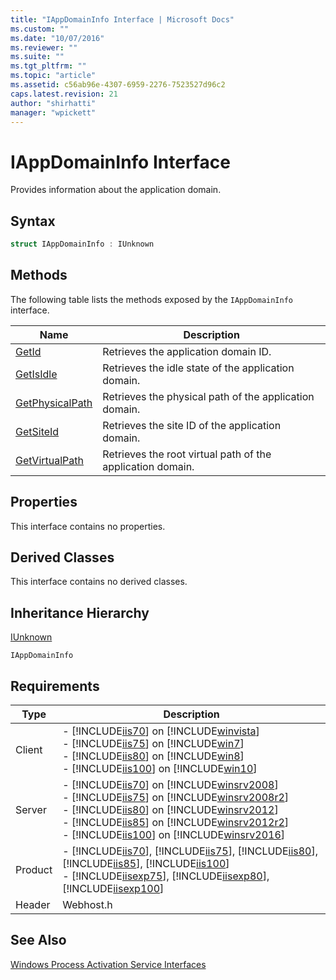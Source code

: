 ```yaml
---
title: "IAppDomainInfo Interface | Microsoft Docs"
ms.custom: ""
ms.date: "10/07/2016"
ms.reviewer: ""
ms.suite: ""
ms.tgt_pltfrm: ""
ms.topic: "article"
ms.assetid: c56ab96e-4307-6959-2276-7523527d96c2
caps.latest.revision: 21
author: "shirhatti"
manager: "wpickett"
---
```

# IAppDomainInfo Interface
Provides information about the application domain.  
  
## Syntax  
  
```cpp  
struct IAppDomainInfo : IUnknown  
```  
  
## Methods  
 The following table lists the methods exposed by the `IAppDomainInfo` interface.  
  
|Name|Description|  
|----------|-----------------|  
|[GetId](../../../webdevelopment-reference\native-code-api\webdev-native-api-reference/iappdomaininfo-getid-method.md)|Retrieves the application domain ID.|  
|[GetIsIdle](../../../webdevelopment-reference\native-code-api\webdev-native-api-reference/iappdomaininfo-getisidle-method.md)|Retrieves the idle state of the application domain.|  
|[GetPhysicalPath](../../../webdevelopment-reference\native-code-api\webdev-native-api-reference/iappdomaininfo-getphysicalpath-method.md)|Retrieves the physical path of the application domain.|  
|[GetSiteId](../../../webdevelopment-reference\native-code-api\webdev-native-api-reference/iappdomaininfo-getsiteid-method.md)|Retrieves the site ID of the application domain.|  
|[GetVirtualPath](../../../webdevelopment-reference\native-code-api\webdev-native-api-reference/iappdomaininfo-getvirtualpath-method.md)|Retrieves the root virtual path of the application domain.|  
  
## Properties  
 This interface contains no properties.  
  
## Derived Classes  
 This interface contains no derived classes.  
  
## Inheritance Hierarchy  
 [IUnknown](http://go.microsoft.com/fwlink/?LinkId=55951)  
  
 `IAppDomainInfo`  
  
## Requirements  
  
|Type|Description|  
|----------|-----------------|  
|Client|-   [!INCLUDE[iis70](../../../wmi-provider/includes/iis70-md.md)] on [!INCLUDE[winvista](../../../wmi-provider/includes/winvista-md.md)]<br />-   [!INCLUDE[iis75](../../../wmi-provider/includes/iis75-md.md)] on [!INCLUDE[win7](../../../wmi-provider/includes/win7-md.md)]<br />-   [!INCLUDE[iis80](../../../wmi-provider/includes/iis80-md.md)] on [!INCLUDE[win8](../../../wmi-provider/includes/win8-md.md)]<br />-   [!INCLUDE[iis100](../../../wmi-provider/includes/iis100-md.md)] on [!INCLUDE[win10](../../../wmi-provider/includes/win10-md.md)]|  
|Server|-   [!INCLUDE[iis70](../../../wmi-provider/includes/iis70-md.md)] on [!INCLUDE[winsrv2008](../../../wmi-provider/includes/winsrv2008-md.md)]<br />-   [!INCLUDE[iis75](../../../wmi-provider/includes/iis75-md.md)] on [!INCLUDE[winsrv2008r2](../../../wmi-provider/includes/winsrv2008r2-md.md)]<br />-   [!INCLUDE[iis80](../../../wmi-provider/includes/iis80-md.md)] on [!INCLUDE[winsrv2012](../../../wmi-provider/includes/winsrv2012-md.md)]<br />-   [!INCLUDE[iis85](../../../wmi-provider/includes/iis85-md.md)] on [!INCLUDE[winsrv2012r2](../../../wmi-provider/includes/winsrv2012r2-md.md)]<br />-   [!INCLUDE[iis100](../../../wmi-provider/includes/iis100-md.md)] on [!INCLUDE[winsrv2016](../../../wmi-provider/includes/winsrv2016-md.md)]|  
|Product|-   [!INCLUDE[iis70](../../../wmi-provider/includes/iis70-md.md)], [!INCLUDE[iis75](../../../wmi-provider/includes/iis75-md.md)], [!INCLUDE[iis80](../../../wmi-provider/includes/iis80-md.md)], [!INCLUDE[iis85](../../../wmi-provider/includes/iis85-md.md)], [!INCLUDE[iis100](../../../wmi-provider/includes/iis100-md.md)]<br />-   [!INCLUDE[iisexp75](../../../webdevelopment-reference\native-code-api\webdev-native-api-reference/includes/iisexp75-md.md)], [!INCLUDE[iisexp80](../../../webdevelopment-reference\native-code-api\webdev-native-api-reference/includes/iisexp80-md.md)], [!INCLUDE[iisexp100](../../../webdevelopment-reference\native-code-api\webdev-native-api-reference/includes/iisexp100-md.md)]|  
|Header|Webhost.h|  
  
## See Also  
 [Windows Process Activation Service Interfaces](../../../webdevelopment-reference\native-code-api\webdev-native-api-reference/windows-process-activation-service-interfaces.md)